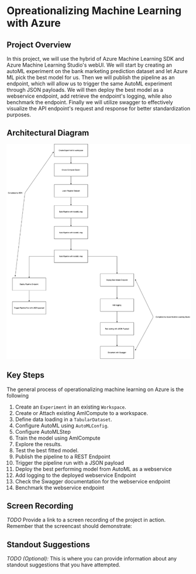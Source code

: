 # Opreationalizing Machine Learning with Azure

## Project Overview

In this project, we will use the hybrid of Azure Machine Learning SDK and Azure Machine Learning Studio's webUI. We will start by creating an autoML experiment on the bank marketing prediction dataset and let Azure ML pick the best model for us. Then we will publish the pipeline as an endpoint, which will allow us to trigger the same AutoML experiment through JSON payloads. We will then deploy the best model as a webservice endpoint, add retrieve the endpoint's logging, while also benchmark the endpoint. Finally we will utilize swagger to effectively visualize the API endpoint's request and response for better standardization purposes.

## Architectural Diagram

![Screenshot](images/Architecture.png)

## Key Steps

The general process of operationalizing machine learning on Azure is the following 

1. Create an `Experiment` in an existing `Workspace`.
2. Create or Attach existing AmlCompute to a workspace.
3. Define data loading in a `TabularDataset`.
4. Configure AutoML using `AutoMLConfig`.
5. Configure AutoMLStep
6. Train the model using AmlCompute
7. Explore the results.
8. Test the best fitted model.
9. Publish the pipeline to a REST Endpoint
10. Trigger the pipeline run with a JSON payload
11. Deploy the best performing model from AutoML as a webservice
12. Add logging to the deployed webservice Endpoint
13. Check the Swagger documentation for the webservice endpoint
14. Benchmark the webservice endpoint

## Screen Recording
*TODO* Provide a link to a screen recording of the project in action. Remember that the screencast should demonstrate:

## Standout Suggestions
*TODO (Optional):* This is where you can provide information about any standout suggestions that you have attempted.
